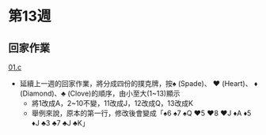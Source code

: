 # 第13週

## 回家作業

[01.c](01.c)

- 延續上一週的回家作業，將分成四份的撲克牌，按♠ (Spade)、 ♥ (Heart)、 ♦ (Diamond)、♣ (Clove)的順序，由小至大(1~13)顯示
    - 將1改成A，2~10不變，11改成J，12改成Q，13改成K
    - 舉例來說，原本的第一行，修改後會變成「♠6 ♠7 ♠Q ♥5 ♥8 ♥J ♦A ♦5 ♦J ♣3 ♣7 ♣J ♣K」
